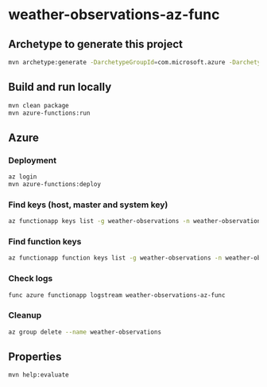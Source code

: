 # weather-observations-az-func
## Archetype to generate this project
```bash
mvn archetype:generate -DarchetypeGroupId=com.microsoft.azure -DarchetypeArtifactId=azure-functions-archetype -DjavaVersion=11
```

## Build and run locally
```bash
mvn clean package
mvn azure-functions:run
```

## Azure
### Deployment
```bash
az login
mvn azure-functions:deploy
```

### Find keys (host, master and system key)
```bash
az functionapp keys list -g weather-observations -n weather-observations-az-func
```

### Find function keys
```bash
az functionapp function keys list -g weather-observations -n weather-observations-az-func --function-name HttpExample
```

### Check logs
```bash
func azure functionapp logstream weather-observations-az-func
```

### Cleanup
```bash
az group delete --name weather-observations
```

## Properties
```bash
mvn help:evaluate
```